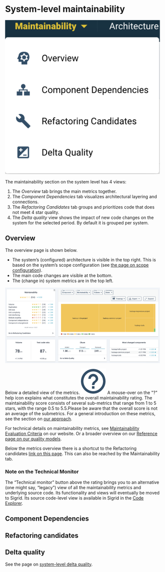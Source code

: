 # System-level maintainability
<img src="../images/system-maintainability-menu.png" width="600" />

The maintainability section on the system level has 4 views: 
1. The *Overview* tab brings the main metrics together. 
2. The *Component Dependencies* tab visualizes architectural layering and connections.
3. The *Refactoring Candidates* tab groups and prioritizes code that does not meet 4 star quality. 
4. The *Delta quality* view shows the impact of new code changes on the system for the selected period. By default it is grouped per system. 

## Overview
The overview page is shown below. 
- The system’s (configured) architecture is visible in the top right. This is based on the system’s scope configuration (see [the page on scope configuration](../reference/analysis-scope-configuration.md)). 
- The main code changes are visible at the bottom.
- The (change in) system metrics are in the top left. 
<img src="../images/system-maintainability.png" width="600" />

Below a detailed view of the metrics. 
<img src="../images/help-button.png" class="inline" /> A mouse-over on the "?" help icon explains what constitutes the overall maintainability rating. The maintainability score consists of several sub-metrics that range from 1 to 5 stars, with the range 0.5 to 5.5.Please be aware that the overall score is not an average of the submetrics. For a general introduction on these metrics, see the section on [our approach](../getting-started/approach.md).

For technical details on maintainability metrics, see [Maintainability Evaluation Criteria](https://www.softwareimprovementgroup.com/wp-content/uploads/SIG-TUViT-Evaluation-Criteria-Trusted-Product-Maintainability.pdf) on our website. Or a broader overview on our [Reference page on our quality models](../reference/sig-quality-models.md).

Below the metrics overview there is a shortcut to the Refactoring candidates [link on this page](system-maintainability.md#refactoring-candidates). This can also be reached by the Maintainability tab. 

### Note on the Technical Monitor
The “Technical monitor” button above the rating brings you to an alternative (one might say, “legacy”) view of all the maintainability metrics and underlying source code. Its functionality and views will eventually be moved to Sigrid. Its source code-level view is available in Sigrid in the [Code Explorer](system-code-explorer.md).

## Component Dependencies

## Refactoring candidates

## Delta quality
See the page on [system-level delta quality](system-delta-quality.md).



